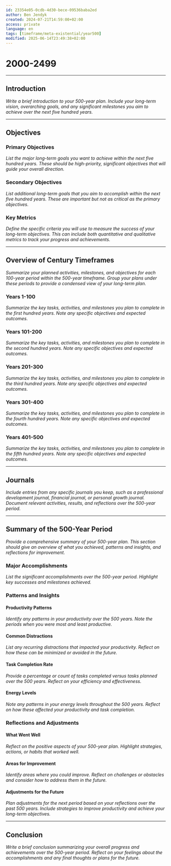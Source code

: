 ```yaml
---
id: 23354e05-0cdb-4d30-bece-09536baba2ed
author: Ben Jendyk
created: 2024-07-21T14:59:00+02:00
access: private
language: en
tags: [timeframe/meta-existential/year500]
modified: 2025-06-14T23:49:38+02:00
---
```


# 2000-2499

---

## Introduction

*Write a brief introduction to your 500-year plan. Include your long-term vision, overarching goals, and any significant milestones you aim to achieve over the next five hundred years.*

---

## Objectives

### Primary Objectives

*List the major long-term goals you want to achieve within the next five hundred years. These should be high-priority, significant objectives that will guide your overall direction.*

### Secondary Objectives

*List additional long-term goals that you aim to accomplish within the next five hundred years. These are important but not as critical as the primary objectives.*

### Key Metrics

*Define the specific criteria you will use to measure the success of your long-term objectives. This can include both quantitative and qualitative metrics to track your progress and achievements.*

---

## Overview of Century Timeframes

*Summarize your planned activities, milestones, and objectives for each 100-year period within the 500-year timeframe. Group your plans under these periods to provide a condensed view of your long-term plan.*

### Years 1-100

*Summarize the key tasks, activities, and milestones you plan to complete in the first hundred years. Note any specific objectives and expected outcomes.*

### Years 101-200

*Summarize the key tasks, activities, and milestones you plan to complete in the second hundred years. Note any specific objectives and expected outcomes.*

### Years 201-300

*Summarize the key tasks, activities, and milestones you plan to complete in the third hundred years. Note any specific objectives and expected outcomes.*

### Years 301-400

*Summarize the key tasks, activities, and milestones you plan to complete in the fourth hundred years. Note any specific objectives and expected outcomes.*

### Years 401-500

*Summarize the key tasks, activities, and milestones you plan to complete in the fifth hundred years. Note any specific objectives and expected outcomes.*

---

## Journals

*Include entries from any specific journals you keep, such as a professional development journal, financial journal, or personal growth journal. Document relevant activities, results, and reflections over the 500-year period.*

---

## Summary of the 500-Year Period

*Provide a comprehensive summary of your 500-year plan. This section should give an overview of what you achieved, patterns and insights, and reflections for improvement.*

### Major Accomplishments

*List the significant accomplishments over the 500-year period. Highlight key successes and milestones achieved.*

### Patterns and Insights

#### Productivity Patterns

*Identify any patterns in your productivity over the 500 years. Note the periods when you were most and least productive.*

#### Common Distractions

*List any recurring distractions that impacted your productivity. Reflect on how these can be minimized or avoided in the future.*

#### Task Completion Rate

*Provide a percentage or count of tasks completed versus tasks planned over the 500 years. Reflect on your efficiency and effectiveness.*

#### Energy Levels

*Note any patterns in your energy levels throughout the 500 years. Reflect on how these affected your productivity and task completion.*

### Reflections and Adjustments

#### What Went Well

*Reflect on the positive aspects of your 500-year plan. Highlight strategies, actions, or habits that worked well.*

#### Areas for Improvement

*Identify areas where you could improve. Reflect on challenges or obstacles and consider how to address them in the future.*

#### Adjustments for the Future

*Plan adjustments for the next period based on your reflections over the past 500 years. Include strategies to improve productivity and achieve your long-term objectives.*

---

## Conclusion

*Write a brief conclusion summarizing your overall progress and achievements over the 500-year period. Reflect on your feelings about the accomplishments and any final thoughts or plans for the future.*
